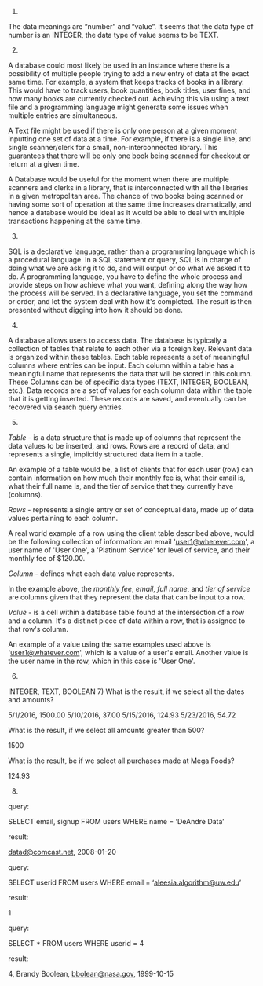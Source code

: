 1)
The data meanings are “number” and “value”. It seems that the data type of number is an INTEGER, the data type of value seems to be TEXT.

2)
A database could most likely be used in an instance where there is a possibility of multiple people trying to add a new entry of data at the exact same time. For example, a system that keeps tracks of books in a library. This would have to track users, book quantities, book titles, user fines, and how many books are currently checked out. Achieving this via using a text file and a programming language might generate some issues when multiple entries are simultaneous.

A Text file might be used if there is only one person at a given moment inputting one set of data at a time. For example, if there is a single line, and single scanner/clerk for a small, non-interconnected library. This guarantees that there will be only one book being scanned for checkout or return at a given time.

A Database would be useful for the moment when there are multiple scanners and clerks in a library, that is interconnected with all the libraries in a given metropolitan area. The chance of two books being scanned or having some sort of operation at the same time increases dramatically, and hence a database would be ideal as it would be able to deal with multiple transactions happening at the same time.

3)
SQL is a declarative language, rather than a programming language which is a procedural language. In a SQL statement or query, SQL is in charge of doing what we are asking it to do, and will output or do what we asked it to do. A programming language, you have to define the whole process and provide steps on how achieve what you want, defining along the way how the process will be served. In a declarative language, you set the command or order, and let the system deal with how it's completed. The result is then presented without digging into how it should be done.

4)
A database allows users to access data. The database is typically a collection of tables that relate to each other via a foreign key. Relevant data is organized within these tables. Each table represents a set of meaningful columns where entries can be input. Each column within a table has a meaningful name that represents the data that will be stored in this column. These Columns can be of specific data types (TEXT, INTEGER, BOOLEAN, etc.). Data records are a set of values for each column data within the table that it is getting inserted. These records are saved, and eventually can be recovered via search query entries.

5)
*Table* - is a data structure that is made up of columns that represent the data values to be inserted, and rows. Rows are a record of data, and represents a single, implicitly structured data item in a table.

An example of a table would be, a list of clients that for each user (row) can contain information on how much their monthly fee is, what their email is, what their full name is, and the tier of service that they currently have (columns).

*Rows* - represents a single entry or set of conceptual data, made up of data values pertaining to each column.

A real world example of a row using the client table described above, would be the following collection of information: an email 'user1@wherever.com', a user name of 'User One', a 'Platinum Service' for level of service, and their monthly fee of $120.00.

*Column* - defines what each data value represents.

In the example above, the _monthly fee_, _email_, _full name_, and _tier of service_ are columns given that they represent the data that can be input to a row.

*Value* - is a cell within a database table found at the intersection of a row and a column. It's a distinct piece of data within a row, that is assigned to that row's column.

An example of a value using the same examples used above is 'user1@whatever.com', which is a value of a user's email. Another value is the user name in the row, which in this case is 'User One'.

6)
INTEGER, TEXT, BOOLEAN
7)
What is the result, if we select all the dates and amounts?

5/1/2016, 1500.00
5/10/2016, 37.00
5/15/2016, 124.93 
5/23/2016, 54.72

What is the result, if we select all amounts greater than 500?

1500

What is the result, be if we select all purchases made at Mega Foods?

124.93

8)
query:

SELECT email, signup
FROM users
WHERE name = ‘DeAndre Data’

result:

datad@comcast.net, 2008-01-20

query:

SELECT userid
FROM users
WHERE email = ‘aleesia.algorithm@uw.edu’

result:

1

query:

SELECT *
FROM users
WHERE userid = 4
 
result:

4, Brandy Boolean, bbolean@nasa.gov, 1999-10-15
